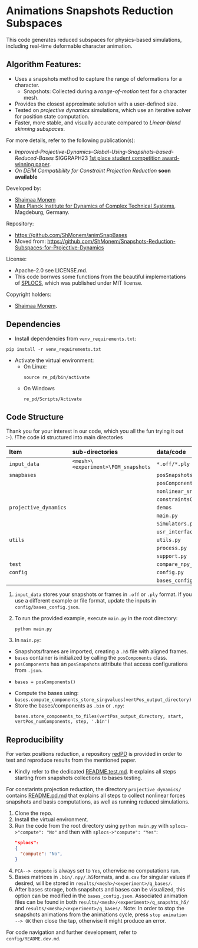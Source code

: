 # Animations Snapshots Reduction Subspaces

This code generates reduced subspaces for physics-based simulations, including real-time deformable character animation.

## Algorithm Features:
- Uses a snapshots method to capture the range of deformations for a character.
  - Snapshots: Collected during a *range-of-motion* test for a character mesh.
- Provides the closest approximate solution with a user-defined size.
- Tested on *projective dynamics* simulations, which use an iterative solver for position state computation.
- Faster, more stable, and visually accurate compared to *Linear-blend skinning subspaces*.

For more details, refer to the following publication(s):
- *Improved-Projective-Dynamics-Global-Using-Snapshots-based-Reduced-Bases* SIGGRAPH23 [1st place student competition award-winning paper](https://dl.acm.org/doi/10.1145/3588028.3603665).
- *On DEIM Compatibility for Constraint Projection Reduction* **soon available**

Developed by:
- [Shaimaa Monem](https://orcid.org/0009-0008-4038-3452)
- [Max Planck Institute for Dynamics of Complex Technical Systems](https://www.mpi-magdeburg.mpg.de/2316/en), Magdeburg, Germany.

Repository:
- https://github.com/ShMonem/animSnapBases
- Moved from: https://github.com/ShMonem/Snapshots-Reduction-Subspaces-for-Projective-Dynamics

License:
- Apache-2.0 see LICENSE.md.
- This code borrwes some functions from the beautiful implementations of [SPLOCS](https://github.com/tneumann/splocs), which was published under MIT license.

Copyright holders:
- [Shaimaa Monem](https://orcid.org/0009-0008-4038-3452).

## Dependencies
- Install dependencies from `venv_requirements.txt`:
````commandline
pip install -r venv_requirements.txt 
````
- Activate the virtual environment:
  - On Linux:
    ````commandline
    source re_pd/bin/activate
    ````
  - On Windows
    ````commandline
    re_pd/Scripts/Activate
    ````

## Code Structure
Thank you for your interest in our code, which you all the fun trying it out :-). !The code id structured into main directories

| Item                  | sub-directories                       | data/code                    |
|:----------------------|:--------------------------------------|:-----------------------------|
| `input_data`          | ``<mesh>\<experiment>\FOM_snapshots`` | ``*.off/*.ply``              |
| `snapbases`           |                                       | ``posSnapshots.py``          |
|                       |                                       | ``posComponents.py``         |
|                       |                                       | ``nonlinear_snapshots.py``   |
|                       |                                       | ``constraintsComponents.py`` |
| `projective_dynamics` |                                       | ``demos``                    |
|                       |                                       | ``main.py``                  |
|                       |                                       | ``Simulators.py ``           |
|                       |                                       | ``usr_interface.json``       |
| ``utils``             |                                       | ``utils.py``                 |
|                       |                                       | ``process.py``               |
|                       |                                       | ``support.py``               |
| ``test``              |                                       | ``compare_npy_files.py``     |
| ``config``            |                                       | ``config.py``                |
|                       |                                       | ``bases_config.json``        |

1. `input_data` stores your snapshots or frames in `.off` or `.ply` format. If you use a different example or file format, update the inputs in `config/bases_config.json`.

2. To run the provided example, execute `main.py` in the root directory:
	```
 	python main.py
	```
3. In `main.py`:
  - Snapshots/frames are imported, creating a `.h5` file with aligned frames.
  - `bases` container is initialized by calling the `posComponents` class.
  - `posComponents` has an `posSnapshots` attribute that access configurations from `.json`.
  - ```
	bases = posComponents()
    ```
  -  Compute the bases using:
    ```
	bases.compute_components_store_singvalues(vertPos_output_directory)
    ```
  - Store the bases/components as `.bin` or `.npy`:
    ```
	bases.store_components_to_files(vertPos_output_directory, start, vertPos_numComponents, step, '.bin')
    ```

## Reproducibility

For vertex positions reduction, a repository [redPD](https://github.com/ShMonem/redPD) is provided in order to test and reproduce results from the mentioned paper.  
  - Kindly refer to the dedicated [README.test.md](https://github.com/ShMonem/redPD/blob/main/README.test.md). 
    It explains all steps starting from snapshots collections to bases testing.

For constarints projection reduction, the directory `projective_dynamics/` 
contains [README.pd.md](https://github.com/ShMonem/animSnapBases_mirror/blob/main/projective_dynamics/demos/README.pd.md)
that explains all steps to collect nonlinear forces snapshots and basis computations, as well as running reduced simulations.

1. Clone the repo.
2. Install the virtual environment.
3. Run the code from the root directory using `python main.py` with `splocs->"compute": "No"` and then with `splocs->"compute": "Yes"`:
    ```json
    "splocs":
    {
      "compute": "No",
    }
    ```
4. ``PCA--> compute`` is always set to ``Yes``, otherwise no computations run. 
5. Bases matrices in `.bin/.npy/.h5`formats, and a`.csv` for singular values if desired, will be stored in `results/<mesh>/<experiment>/q_bases/`.
6. After bases storage, both snapshots and bases can be visualized, this option can be modified in the ``bases_config.json``. Associated animation files can be found in both `results/<mesh>/<experiment>/q_snapshts_h5/` and `results/<mesh>/<experiment>/q_bases/`.
    Note: In order to stop the snapshots animations from the animations cycle, press ``stop animation --> OK`` then close the tap, otherwise it might produce an error.

For code navigation and further development, refer to ``config/README.dev.md``.
